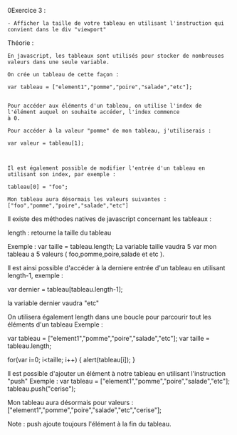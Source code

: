 0Exercice 3 :

    - Afficher la taille de votre tableau en utilisant l'instruction qui convient dans le div "viewport"


Théorie :

    En javascript, les tableaux sont utilisés pour stocker de nombreuses valeurs dans une seule variable.

    On crée un tableau de cette façon :

    var tableau = ["element1","pomme","poire","salade","etc"];


    Pour accéder aux éléments d'un tableau, on utilise l'index de l'élément auquel on souhaite accéder, l'index commence
    à 0.

    Pour accéder à la valeur "pomme" de mon tableau, j'utiliserais :

    var valeur = tableau[1];



    Il est également possible de modifier l'entrée d'un tableau en utilisant son index, par exemple :

    tableau[0] = "foo";

    Mon tableau aura désormais les valeurs suivantes : ["foo","pomme","poire","salade","etc"]



   Il existe des méthodes natives de javascript concernant les tableaux :

   length : retourne la taille du tableau

   Exemple : var taille = tableau.length;
   La variable taille vaudra 5 var mon tableau a 5 valeurs ( foo,pomme,poire,salade et etc ).


   Il est ainsi possible d'accéder à la derniere entrée d'un tableau en utilisant length-1, exemple :

   var dernier = tableau[tableau.length-1];

   la variable dernier vaudra "etc"


   On utilisera également length dans une boucle pour parcourir tout les éléments d'un tableau
   Exemple :

   var tableau = ["element1","pomme","poire","salade","etc"];
   var taille = tableau.length;

   for(var i=0; i<taille; i++)
   {
   alert(tableau[i]);
   }



   Il est possible d'ajouter un élément à notre tableau en utilisant l'instruction "push"
   Exemple :
   var tableau = ["element1","pomme","poire","salade","etc"];
   tableau.push("cerise");

   Mon tableau aura désormais pour valeurs :  ["element1","pomme","poire","salade","etc","cerise"];

   Note : push ajoute toujours l'élément à la fin du tableau.




